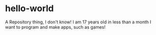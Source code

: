 # hello-world
A Repository thing, I don't know!
I am 17 years old in less than a month
I want to program and make apps, such as games!
